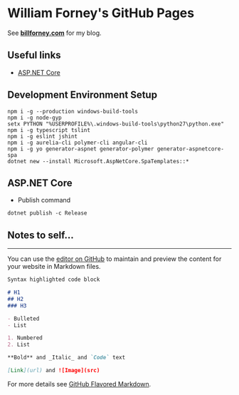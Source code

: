 # William Forney's GitHub Pages

See **[billforney.com](https://www.billforney.com/)** for my blog.

## Useful links

- [ASP.NET Core](https://www.microsoft.com/net/download/core)

## Development Environment Setup

```
npm i -g --production windows-build-tools
npm i -g node-gyp
setx PYTHON "%USERPROFILE%\.windows-build-tools\python27\python.exe"
npm i -g typescript tslint
npm i -g eslint jshint
npm i -g aurelia-cli polymer-cli angular-cli
npm i -g yo generator-aspnet generator-polymer generator-aspnetcore-spa
dotnet new --install Microsoft.AspNetCore.SpaTemplates::*
```

## ASP.NET Core

- Publish command
```
dotnet publish -c Release
```

## Notes to self...
---
You can use the [editor on GitHub](https://github.com/wforney/wforney.github.io/edit/master/README.md) to maintain and preview the content for your website in Markdown files.

```markdown
Syntax highlighted code block

# H1
## H2
### H3

- Bulleted
- List

1. Numbered
2. List

**Bold** and _Italic_ and `Code` text

[Link](url) and ![Image](src)
```

For more details see [GitHub Flavored Markdown](https://guides.github.com/features/mastering-markdown/).
